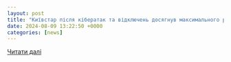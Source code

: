 ```yaml
---
layout: post
title: "Київстар після кібератак та відключень досягнув максимального рівня відновлення — Президент компанії / NV"
date: 2024-08-09 13:22:50 +0000
categories: [news]
---
```


[Читати далі](https://nv.ua/ukraine/events/kijivstar-pislya-kiberatak-ta-vidklyuchen-dosyagnuv-maksimalnogo-rivnya-vidnovlennya-prezident-kompaniji-50441604.html)
